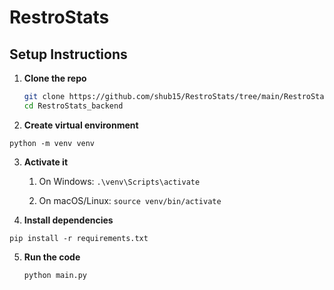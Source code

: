 # RestroStats

## Setup Instructions

1. **Clone the repo**

   ```bash
   git clone https://github.com/shub15/RestroStats/tree/main/RestroStats_backend
   cd RestroStats_backend
   ```

2. **Create virtual environment**

```python -m venv venv```

3. **Activate it**

   1. On Windows:
      ```.\venv\Scripts\activate```

   2. On macOS/Linux:
      ```source venv/bin/activate```

4. **Install dependencies**

```pip install -r requirements.txt```

5. **Run the code**

   ```python main.py```
